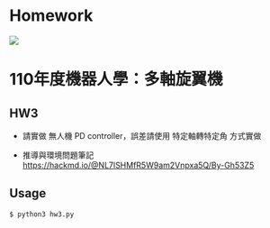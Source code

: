 # Homework
![](https://i.imgur.com/i0T26ey.png)

# 110年度機器人學：多軸旋翼機
## HW3
- 請實做 無人機 PD controller，誤差請使用 特定軸轉特定角 方式實做

- 推導與環境問題筆記 https://hackmd.io/@NL7lSHMfR5W9am2Vnpxa5Q/By-Gh53Z5
## Usage

```bash=
$ python3 hw3.py
```

